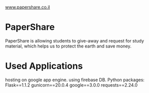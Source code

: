 www.papershare.co.il

# PaperShare
PaperShare is allowing students to give-away and request for study material, which helps us to protect the earth and save money.

# Used Applications
hosting on google app engine.
using firebase DB.
Python packages:
Flask==1.1.2
gunicorn==20.0.4
google==3.0.0
requests==2.24.0

